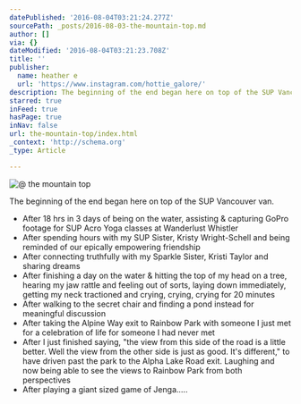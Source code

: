 ```yaml
---
datePublished: '2016-08-04T03:21:24.277Z'
sourcePath: _posts/2016-08-03-the-mountain-top.md
author: []
via: {}
dateModified: '2016-08-04T03:21:23.708Z'
title: ''
publisher:
  name: heather e
  url: 'https://www.instagram.com/hottie_galore/'
description: The beginning of the end began here on top of the SUP Vancouver van.
starred: true
inFeed: true
hasPage: true
inNav: false
url: the-mountain-top/index.html
_context: 'http://schema.org'
_type: Article

---
```

![@ the mountain top](https://the-grid-user-content.s3-us-west-2.amazonaws.com/cc315273-64d1-4038-80a3-6729dd7d9809.jpg)

The beginning of the end began here on top of the SUP Vancouver van.

* After 18 hrs in 3 days of being on the water, assisting & capturing GoPro footage for SUP Acro Yoga classes at Wanderlust Whistler
* After spending hours with my SUP Sister, Kristy Wright-Schell and being reminded of our epically empowering friendship
* After connecting truthfully with my Sparkle Sister, Kristi Taylor and sharing dreams
* After finishing a day on the water & hitting the top of my head on a tree, hearing my jaw rattle and feeling out of sorts, laying down immediately, getting my neck tractioned and crying, crying, crying for 20 minutes
* After walking to the secret chair and finding a pond instead for meaningful discussion
* After taking the Alpine Way exit to Rainbow Park with someone I just met for a celebration of life for someone I had never met
* After I just finished saying, "the view from this side of the road is a little better. Well the view from the other side is just as good. It's different," to have driven past the park to the Alpha Lake Road exit. Laughing and now being able to see the views to Rainbow Park from both perspectives
* After playing a giant sized game of Jenga.....